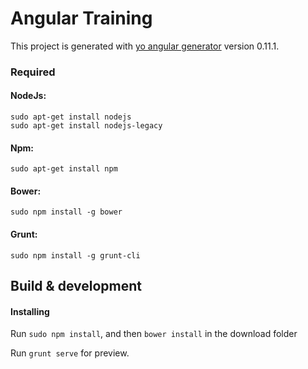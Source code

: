 # Angular Training

This project is generated with [yo angular generator](https://github.com/yeoman/generator-angular)
version 0.11.1.

### Required

#### NodeJs:
```
sudo apt-get install nodejs
sudo apt-get install nodejs-legacy
```
#### Npm:
```
sudo apt-get install npm
```

#### Bower:
```
sudo npm install -g bower
```

#### Grunt:
```
sudo npm install -g grunt-cli
```

## Build & development

#### Installing

Run `sudo npm install`, and then `bower install` in the download folder

Run `grunt serve` for preview.
